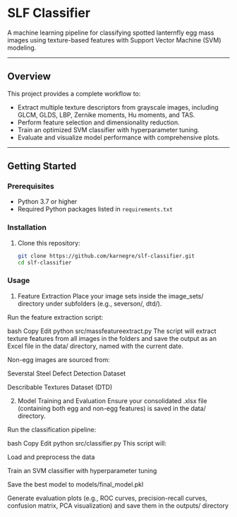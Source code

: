 # SLF Classifier

A machine learning pipeline for classifying spotted lanternfly egg mass images using texture-based features with Support Vector Machine (SVM) modeling.

---

## Overview

This project provides a complete workflow to:

- Extract multiple texture descriptors from grayscale images, including GLCM, GLDS, LBP, Zernike moments, Hu moments, and TAS.
- Perform feature selection and dimensionality reduction.
- Train an optimized SVM classifier with hyperparameter tuning.
- Evaluate and visualize model performance with comprehensive plots.

---

## Getting Started

### Prerequisites

- Python 3.7 or higher
- Required Python packages listed in `requirements.txt`

### Installation

1. Clone this repository:

   ```bash
   git clone https://github.com/karnegre/slf-classifier.git
   cd slf-classifier

### Usage
1. Feature Extraction
Place your image sets inside the image_sets/ directory under subfolders (e.g., severson/, dtd/).

Run the feature extraction script:

bash
Copy
Edit
python src/massfeatureextract.py
The script will extract texture features from all images in the folders and save the output as an Excel file in the data/ directory, named with the current date.

Non-egg images are sourced from:

Severstal Steel Defect Detection Dataset

Describable Textures Dataset (DTD)

2. Model Training and Evaluation
Ensure your consolidated .xlsx file (containing both egg and non-egg features) is saved in the data/ directory.

Run the classification pipeline:

bash
Copy
Edit
python src/classifier.py
This script will:

Load and preprocess the data

Train an SVM classifier with hyperparameter tuning

Save the best model to models/final_model.pkl

Generate evaluation plots (e.g., ROC curves, precision-recall curves, confusion matrix, PCA visualization) and save them in the outputs/ directory



